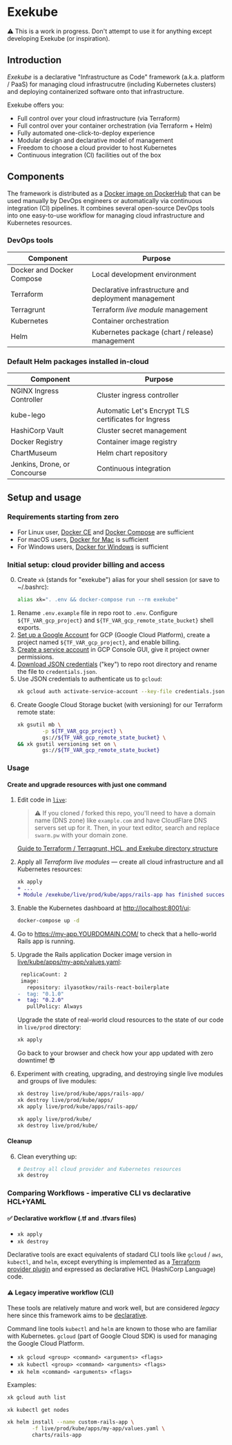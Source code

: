 # Exekube

⚠️ This is a work in progress. Don't attempt to use it for anything except developing Exekube (or inspiration).

## Introduction

*Exekube* is a declarative "Infrastructure as Code" framework (a.k.a. platform / PaaS) for managing cloud infrastrucutre (including Kubernetes clusters) and deploying containerized software onto that infrastructure.

Exekube offers you:

- Full control over your cloud infrastructure (via Terraform)
- Full control over your container orchestration (via Terraform + Helm)
- Fully automated one-click-to-deploy experience
- Modular design and declarative model of management
- Freedom to choose a cloud provider to host Kubernetes
- Continuous integration (CI) facilities out of the box

## Components

The framework is distributed as a [Docker image on DockerHub](/) that can be used manually by DevOps engineers or automatically via continuous integration (CI) pipelines. It combines several open-source DevOps tools into one easy-to-use workflow for managing cloud infrastructure and Kubernetes resources.

### DevOps tools

| Component | Purpose |
| --- | --- |
| Docker and Docker Compose | Local development environment |
| Terraform | Declarative infrastructure and deployment management |
| Terragrunt | Terraform *live module* management |
| Kubernetes | Container orchestration |
| Helm | Kubernetes package (chart / release) management |

### Default Helm packages installed in-cloud

| Component | Purpose |
| --- | --- |
| NGINX Ingress Controller | Cluster ingress controller |
| kube-lego | Automatic Let's Encrypt TLS certificates for Ingress |
| HashiCorp Vault | Cluster secret management |
| Docker Registry | Container image registry |
| ChartMuseum | Helm chart repository |
| Jenkins, Drone, or Concourse | Continuous integration |

## Setup and usage

### Requirements starting from zero

- For Linux user, [Docker CE](/) and [Docker Compose](/) are sufficient
- For macOS users, [Docker for Mac](/) is sufficient
- For Windows users, [Docker for Windows](/) is sufficient

### Initial setup: cloud provider billing and access

0. Create `xk` (stands for "exekube") alias for your shell session (or save to ~/.bashrc):
    ```bash
    alias xk=". .env && docker-compose run --rm exekube"
    ```
1. Rename `.env.example` file in repo root to `.env`. Configure `${TF_VAR_gcp_project}` and `${TF_VAR_gcp_remote_state_bucket}` shell exports.
2. [Set up a Google Account](https://console.cloud.google.com/) for GCP (Google Cloud Platform), create a project named `${TF_VAR_gcp_project}`, and enable billing.
3. [Create a service account](/) in GCP Console GUI, give it project owner permissions.
4. [Download JSON credentials](/) ("key") to repo root directory and rename the file to `credentials.json`.
5. Use JSON credentials to authenticate us to `gcloud`:
    ```sh
    xk gcloud auth activate-service-account --key-file credentials.json
    ```
6. Create Google Cloud Storage bucket (with versioning) for our Terraform remote state:
    ```sh
    xk gsutil mb \
            -p ${TF_VAR_gcp_project} \
            gs://${TF_VAR_gcp_remote_state_bucket} \
    && xk gsutil versioning set on \
            gs://${TF_VAR_gcp_remote_state_bucket}
    ```

### Usage

#### Create and upgrade resources with just one command

1. Edit code in [`live`](/):

    > ⚠️ If you cloned / forked this repo, you'll need to have a domain name (DNS zone) like `example.com` and have CloudFlare DNS servers set up for it. Then, in your text editor, search and replace `swarm.pw` with your domain zone.

    [Guide to Terraform / Terragrunt, HCL, and Exekube directory structure](/)

2. Apply all *Terraform live modules* — create all cloud infrastructure and all Kubernetes resources:

    ```diff
    xk apply
    + ...
    + Module /exekube/live/prod/kube/apps/rails-app has finished successfully!
    ```
3. Enable the Kubernetes dashboard at <http://localhost:8001/ui>:

    ```sh
    docker-compose up -d
    ```

4. Go to <https://my-app.YOURDOMAIN.COM/> to check that a hello-world Rails app is running.
5. Upgrade the Rails application Docker image version in [live/kube/apps/my-app/values.yaml](/):

    ```diff
     replicaCount: 2
     image:
       repository: ilyasotkov/rails-react-boilerplate
    -  tag: "0.1.0"
    +  tag: "0.2.0"
       pullPolicy: Always
    ```

    Upgrade the state of real-world cloud resources to the state of our code in `live/prod` directory:
    ```sh
    xk apply
    ```
    Go back to your browser and check how your app updated with zero downtime! 😎

6. Experiment with creating, upgrading, and destroying single live modules and groups of live modules:

    ```sh
    xk destroy live/prod/kube/apps/rails-app/
    xk destroy live/prod/kube/apps/
    xk apply live/prod/kube/apps/rails-app/

    xk apply live/prod/kube/
    xk destroy live/prod/kube/
    ```

#### Cleanup

6. Clean everything up:

    ```sh
    # Destroy all cloud provider and Kubernetes resources
    xk destroy
    ```

### Comparing Workflows - imperative CLI vs declarative HCL+YAML

#### ✅ Declarative workflow (.tf and .tfvars files)

- `xk apply`
- `xk destroy`

Declarative tools are exact equivalents of stadard CLI tools like `gcloud` / `aws`, `kubectl`, and `helm`, except everything is implemented as a [Terraform provider plugin](/) and expressed as declarative HCL (HashiCorp Language) code.

#### ⚠️ Legacy imperative workflow (CLI)

These tools are relatively mature and work well, but are considered *legacy* here since this framework aims to be [declarative](/).

Command line tools `kubectl` and `helm` are known to those who are familiar with Kubernetes. `gcloud` (part of Google Cloud SDK) is used for managing the Google Cloud Platform.

- `xk gcloud <group> <command> <arguments> <flags>`
- `xk kubectl <group> <command> <arguments> <flags>`
- `xk helm <command> <arguments> <flags>`

Examples:

```sh
xk gcloud auth list

xk kubectl get nodes

xk helm install --name custom-rails-app \
        -f live/prod/kube/apps/my-app/values.yaml \
        charts/rails-app
```
